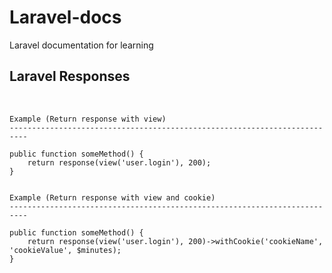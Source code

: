 # Laravel-docs
Laravel documentation for learning  

## Laravel Responses

<br>

```
Example (Return response with view)
--------------------------------------------------------------------------

public function someMethod() {
    return response(view('user.login'), 200);
}


Example (Return response with view and cookie)
--------------------------------------------------------------------------

public function someMethod() {
    return response(view('user.login'), 200)->withCookie('cookieName', 'cookieValue', $minutes);
}
```
